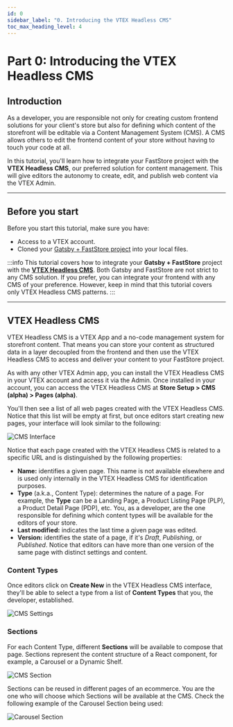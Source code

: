 ```yaml
---
id: 0
sidebar_label: "0. Introducing the VTEX Headless CMS"
toc_max_heading_level: 4
---
```


# Part 0: Introducing the VTEX Headless CMS

## Introduction

As a developer, you are responsible not only for creating custom frontend solutions for your client's store but also for defining which content of the storefront will be editable via a Content Management System (CMS). A CMS allows others to edit the frontend content of your store without having to touch your code at all. 

In this tutorial, you'll learn how to integrate your FastStore project with the **VTEX Headless CMS**, our preferred solution for content management. This will give editors the autonomy to create, edit, and publish web content via the VTEX Admin.

---

## Before you start

Before you start this tutorial, make sure you have:

- Access to a VTEX account.
- Cloned your [Gatsby + FastStore project](/tutorials/gatsby-overview) into your local files.

:::info
This tutorial covers how to integrate your **Gatsby + FastStore** project with the [**VTEX Headless CMS**](https://help.vtex.com/). Both Gatsby and FastStore are not strict to any CMS solution. If you prefer, you can integrate your frontend with any CMS of your preference. However, keep in mind that this tutorial covers only VTEX Headless CMS patterns.
:::

---

## VTEX Headless CMS

VTEX Headless CMS is a VTEX App and a no-code management system for storefront content. That means you can store your content as structured data in a layer decoupled from the frontend and then use the VTEX Headless CMS to access and deliver your content to your FastStore project.

As with any other VTEX Admin app, you can install the VTEX Headless CMS in your VTEX account and access it via the Admin. Once installed in your account, you can access the VTEX Headless CMS at **Store Setup > CMS (alpha) > Pages (alpha)**. 

You'll then see a list of all web pages created with the VTEX Headless CMS. Notice that this list will be empty at first, but once editors start creating new pages, your interface will look similar to the following:

![CMS Interface](/img/tutorials/cms/cms.png)

Notice that each page created with the VTEX Headless CMS is related to a specific URL and is distinguished by the following properties:

- **Name:**  identifies a given page. This name is not available elsewhere and is used only internally in the VTEX Headless CMS for identification purposes.
- **Type** (a.k.a., Content Type): determines the nature of a page. For example, the **Type** can be a Landing Page, a Product Listing Page (PLP), a Product Detail Page (PDP), etc. You, as a developer, are the one responsible for defining which content types will be available for the editors of your store.
- **Last modified:** indicates the last time a given page was edited.
- **Version:** identifies the state of a page, if it's *Draft*, *Publishing*, or *Published*. Notice that editors can have more than one version of the same page with distinct settings and content. 

### Content Types

Once editors click on **Create New** in the VTEX Headless CMS interface, they'll be able to select a type from a list of **Content Types** that you, the developer, established.

![CMS Settings](/img/tutorials/cms/cms-content-types.png)

### Sections

For each Content Type, different **Sections** will be available to compose that page. Sections represent the content structure of a React component, for example, a Carousel or a Dynamic Shelf. 

![CMS Section](/img/tutorials/cms/cms-section.png)

Sections can be reused in different pages of an ecommerce. You are the one who will choose which Sections will be available at the CMS. Check the following example of the Carousel Section being used:

![Carousel Section](/img/tutorials/cms/cms-carousel.png)
